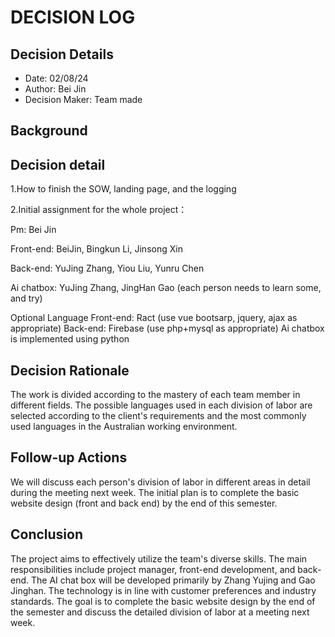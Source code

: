 # DECISION LOG 
## Decision Details 
- Date: 02/08/24
- Author: Bei Jin
- Decision Maker: Team made
  
## Background 
 

## Decision detail

1.How to finish the SOW, landing page, and the logging

2.Initial assignment for the whole project：
  
  Pm: Bei Jin
  
  Front-end: BeiJin, Bingkun Li, Jinsong Xin
  
  Back-end: YuJing Zhang, Yiou Liu, Yunru Chen
  
  Ai chatbox: YuJing Zhang, JingHan Gao (each person needs to learn some, and try)
  
Optional Language
  Front-end: Ract (use vue bootsarp, jquery, ajax as appropriate)
  Back-end: Firebase (use php+mysql as appropriate)
  Ai chatbox is implemented using python

## Decision Rationale 
The work is divided according to the mastery of each team member in different fields. The possible languages ​​used in each division of labor are selected according to the client's requirements and the most commonly used languages ​​in the Australian working environment.


## Follow-up Actions 

We will discuss each person's division of labor in different areas in detail during the meeting next week. The initial plan is to complete the basic website design (front and back end) by the end of this semester.

## Conclusion 

The project aims to effectively utilize the team's diverse skills. The main responsibilities include project manager, front-end development, and back-end. The AI ​​chat box will be developed primarily by Zhang Yujing and Gao Jinghan. The technology is in line with customer preferences and industry standards. The goal is to complete the basic website design by the end of the semester and discuss the detailed division of labor at a meeting next week.
